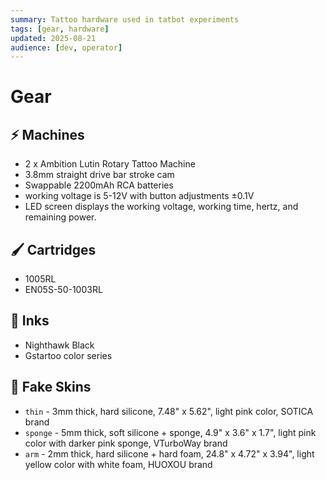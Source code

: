```yaml
---
summary: Tattoo hardware used in tatbot experiments
tags: [gear, hardware]
updated: 2025-08-21
audience: [dev, operator]
---
```


# Gear

## ⚡ Machines

- 2 x Ambition Lutin Rotary Tattoo Machine
- 3.8mm straight drive bar stroke cam
- Swappable 2200mAh RCA batteries
- working voltage is 5-12V with button adjustments ±0.1V
- LED screen displays the working voltage, working time, hertz, and remaining power.

## 🖌️ Cartridges

- 1005RL
- EN05S-50-1003RL

## 🎨 Inks

- Nighthawk Black
- Gstartoo color series

## 🧿 Fake Skins

- `thin` - 3mm thick, hard silicone, 7.48" x 5.62", light pink color, SOTICA brand
- `sponge` - 5mm thick, soft silicone + sponge, 4.9" x 3.6" x 1.7", light pink color with darker pink sponge, VTurboWay brand
- `arm` - 2mm thick, hard silicone + hard foam, 24.8" x 4.72" x 3.94", light yellow color with white foam, HUOXOU brand
